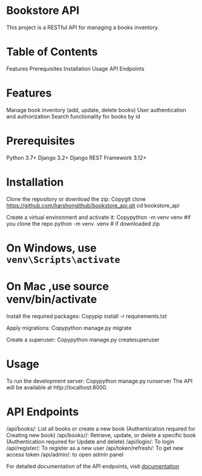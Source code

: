 # Bookstore API
This project is a RESTful API for managing a books inventory.

# Table of Contents

Features
Prerequisites
Installation
Usage
API Endpoints

# Features

Manage book inventory (add, update, delete books)
User authentication and authorization
Search functionality for books by id

# Prerequisites

Python 3.7+
Django 3.2+
Django REST Framework 3.12+

# Installation

Clone the repository or download the zip:
Copygit clone https://github.com/harshongithub/bookstore_api.git
cd bookstore_api

Create a virtual environment and activate it:
Copypython -m venv venv #if you clone the repo
python -m venv .venv # if downloaded zip

# On Windows, use `venv\Scripts\activate`
# On Mac ,use source venv/bin/activate 

Install the required packages:
Copypip install -r requirements.txt

Apply migrations:
Copypython manage.py migrate

Create a superuser:
Copypython manage.py createsuperuser


# Usage

To run the development server:
Copypython manage.py runserver
The API will be available at http://localhost:8000.

# API Endpoints

/api/books/: List all books or create a new book (Authentication required for Creating new book)
/api/books/<id>/: Retrieve, update, or delete a specific book (Authentication required for Update and delete)
/api/login/: To login 
/api/register/: To register as a new user
/api/token/refresh/: To get new access token
/api/admin/: to open admin panel

For detailed documentation of the API endpoints, visit [documentation](https://documenter.getpostman.com/view/38144718/2sAXjRV9E1)

